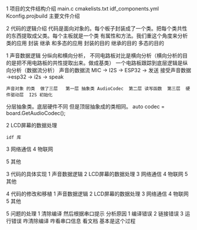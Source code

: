 1 项目的文件结构介绍
  main.c cmakelists.txt  idf_components.yml Kconfig.projbuild 主要文件介绍

2 代码的逻辑介绍
  代码是面向对象的。每个板子封装成了一个类。把每个类共性的东西提取成父类。每个主板就是一个类
  有属性和方法。我们重这个角度来分析
  类的应用  封装 继承 和多态的应用  封装的目的  继承的目的  多态的目的
 
 
  1 声音数据逻辑
    分纵向和横向分析，
      不同电路板对比是横向分析（横向分析的目的是把不用电路板的共性提取出来。做成基类）
      一个电路板跟踪到底层逻辑是纵向分析（数据流分析）
      声音的数据流 MIC -> I2S -> ESP32 -> 发送    接受声音数据 ->esp32  -> i2s -> speak
     
    声音对象 的类  做了三层   第一层 抽象类 AudioCodec  第二层 读写函数  第三层  硬件驱动层  I2S 初始化
  分层抽象类。底层硬件不同 但是顶层抽象成的类相同。
      auto codec = board.GetAudioCodec();

  2 LCD屏幕的数据处理

    idf 库

  3 网络通信
  4 物联网
 
  5 其他


3 代码的具体实现
  1 声音数据逻辑
  2 LCD屏幕的数据处理
  3 网络通信
  4 物联网
  5 其他


4 代码的修改和移植
  1 声音数据逻辑
  2 LCD屏幕的数据处理
  3 网络通信
  4 物联网
  5 其他

5 问题的处理
  1 清除编译 然后根据串口提示 分析原因 1 编译错误  2 链接错误 3 运行错误
    咋清除编译  咋看串口信息  看文档 基本是这个过程